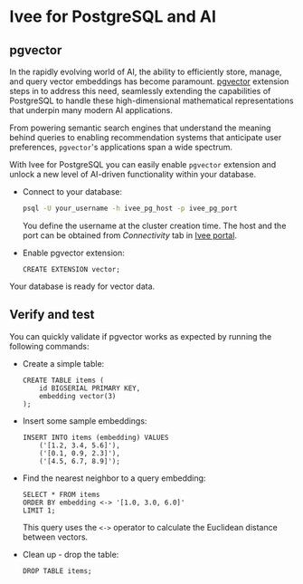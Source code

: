 # Ivee for PostgreSQL and AI

## pgvector

In the rapidly evolving world of AI, the ability to efficiently store, manage, and query vector embeddings has become paramount.
[pgvector](https://github.com/pgvector/pgvector) extension steps in to address this need, seamlessly extending the capabilities of PostgreSQL
to handle these high-dimensional mathematical representations that underpin many modern AI applications.

From powering semantic search engines that understand the meaning behind queries to enabling recommendation systems that anticipate user preferences,
`pgvector`'s applications span a wide spectrum.

With Ivee for PostgreSQL you can easily enable `pgvector` extension and unlock a new level of AI-driven functionality within your database.

* Connect to your database:

    ```bash
    psql -U your_username -h ivee_pg_host -p ivee_pg_port
    ```

    You define the username at the cluster creation time. The host and the port can be obtained from *Connectivity* tab in [Ivee portal](https://app.ivee.cloud).

* Enable pgvector extension:

    ```
    CREATE EXTENSION vector;
    ```

Your database is ready for vector data.

## Verify and test

You can quickly validate if pgvector works as expected by running the following commands:

* Create a simple table:

    ```
    CREATE TABLE items (
        id BIGSERIAL PRIMARY KEY,
        embedding vector(3)
    );
    ```

* Insert some sample embeddings:

    ```
    INSERT INTO items (embedding) VALUES
        ('[1.2, 3.4, 5.6]'),
        ('[0.1, 0.9, 2.3]'),
        ('[4.5, 6.7, 8.9]');
    ```

* Find the nearest neighbor to a query embedding:

    ```
    SELECT * FROM items
    ORDER BY embedding <-> '[1.0, 3.0, 6.0]'
    LIMIT 1;
    ```
    This query uses the `<->` operator to calculate the Euclidean distance between vectors.

* Clean up - drop the table:

    ```
    DROP TABLE items;
    ```
